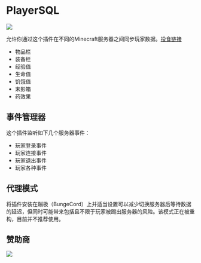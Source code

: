 PlayerSQL
=========

[![](https://jitci.com/gh/caoli5288/PlayerSQL/svg)](https://jitci.com/gh/caoli5288/PlayerSQL)

允许你通过这个插件在不同的Minecraft服务器之间同步玩家数据。[投食链接](https://www.paypal.me/2732000916/5)

- 物品栏
- 装备栏
- 经验值
- 生命值
- 饥饿值
- 末影箱
- 药效果

事件管理器
--------
这个插件监听如下几个服务器事件：
- 玩家登录事件
- 玩家连接事件
- 玩家退出事件
- 玩家各种事件

代理模式
--------
将插件安装在蹦极（BungeCord）上并适当设置可以减少切换服务器后等待数据的延迟，但同时可能带来包括且不限于玩家被踢出服务器的风险。该模式正在被重构，目前并不推荐使用。

赞助商
--------
[![](https://www.ej-technologies.com/images/product_banners/jprofiler_small.png)](https://www.ej-technologies.com/products/jprofiler/overview.html)
